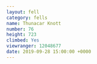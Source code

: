 ```yaml
---
layout: fell
category: fells
name: Thunacar Knott
number: 76
height: 723
climbed: Yes
viewranger: 12048677
date: 2019-09-28 15:00:00 +0000
---
```



